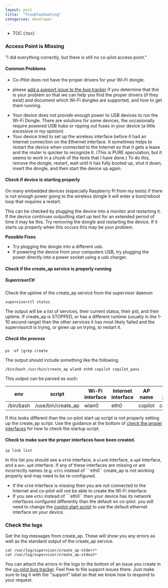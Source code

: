 ```yaml
---
layout: post
title:  "Troubleshooting"
categories: developer
---
```


* TOC
{:toc}

### Access Point is Missing

"I did everything correctly, but there is still no co-pilot access point."

#### Common Problems

* Co-PIlot does not have the proper drivers for your Wi-Fi dongle.
- please [add a support issue to the bug tracker](https://github.com/OpenInternet/co-pilot/issues) if you determine that this is your problem so that we can help you find the proper drivers (if they exist) and document which Wi-Fi dongles are supported, and how to get them running.
* Your device does not provide enough power to USB devices to run the Wi-Fi Dongle.
There are solutions for some devices, the occasionally require powered USB hubs or ripping out fuses in your device (a little excessive in my opinion)
* Your device tried to set up the wireless interface before it had an Internet  connection on the Ethernet interface.
It sometimes helps to restart the device when connected to the Internet so that it gets a lease and the router is quicker to recognize it. (This is PURE speculation, but it seems to work in a chunk of the tests that I have done.) To do this, remove the dongle, restart, wait until it has fully booted up, shut it down, insert the dongle, and then start the device up again.


#### Check if device is starting properly

On many embedded devices (especially Raspberry Pi from my tests) if there is not enough power going to the wireless dongle it will enter a boot/reboot loop that requires a restart.

This can be checked by plugging the device into a monitor and restarting it. If the device continues outputting start up text for an extended period of time it may be this. Try removing the dongle and restarting the device. If it starts up properly when this occurs this may be your problem.

**Possible Fixes**

* Try plugging the dongle into a different usb.
* If powering the device from your computers USB, try plugging the power directly into a power socket using a usb charger.

#### Check if the create_ap service is properly running

##### SupercisorCtl
Check the uptime of the create_ap service from the supervisor daemon
```
supervisorctl status
```

The output will be a list of services, their current status, their pid, and their uptime. If create_ap is STOPPED, or has a different runtime (usually in the 1-10 second range) than the other services it has most likely failed and the supervisorctl is trying, or given up on trying, to restart it.

##### Check the process

```
ps -ef |grep create
```

The output should include something like the following.

```
/bin/bash /usr/bin/create_ap wlan0 eth0 copilot copilot_pass
```

This output can be parsed as such:

|env | script|Wi-Fi interface|Internet interface| AP name| AP password|
|---|---|---|---|---|---|
| /bin/bash | /use/bin/create_ap | wlan0 | eth0 | copilot | copilot_pass|


If this looks different than the co-pilot start up script is not properly setting up the create_ap script. Use the guidance at the bottom of [check the proper interfaces](#check-to-make-sure-the-proper-interfaces-have-been-created) for how to check the startup script.

#### Check to make sure the proper interfaces have been created.

```
ip link list
```

In this list you should see a ```eth0``` interface, a ```wlan0``` interface, a ```ap0``` interface, and a ```mon.ap0``` interface. If any of these interfaces are missing or are incorrectly names (e.g. ```eth1``` instead of ```eth0`` create_ap is not working properly and may need to be re-configured.

* If the ```eth0``` interface is missing then you are not connected to the Internet and co-pilot will not be able to create the Wi-Fi interface.
* If you see ```eth1``` instead of ```eth0`` then your device has its network interfaces confgured  differently than the default on co-pilot. you will need to change the [copilot start script](https://github.com/OpenInternet/co-pilot/blob/master/copilot/plugins/create_ap/start#L3) to use the default ethernet interface on your device.

### Check the logs
Get the log messages from create_ap. These will show you any errors as well as the standard output of the create_ap service.

```
cat /var/log/supervisor/create_ap-stderr*
cat /var/log/supervisor/create_ap-stdout*
```

You can attach the errors in the logs to the bottom of an issue you create in the [co-pilot bug tracker](https://github.com/OpenInternet/co-pilot/issues). Feel free to file support issues there. Just make sure to tag it with the "support" label so that we know how to respond to your request.
